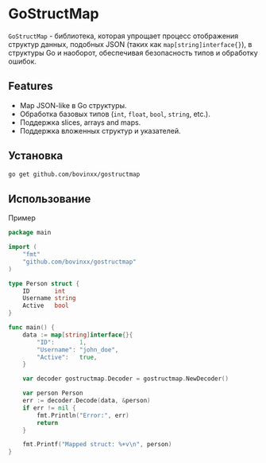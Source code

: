 # GoStructMap

`GoStructMap` - библиотека, которая упрощает процесс отображения структур данных, подобных JSON (таких как `map[string]interface{}`), в структуры Go и наоборот, обеспечивая безопасность типов и обработку ошибок.

## Features
- Map JSON-like в Go структуры.
- Обработка базовых типов (`int`, `float`, `bool`, `string`, etc.).
- Поддержка slices, arrays and maps.
- Поддержка вложенных структур и указателей.

## Установка

```bash
go get github.com/bovinxx/gostructmap
```

## Использование
Пример

```go
package main

import (
	"fmt"
	"github.com/bovinxx/gostructmap"
)

type Person struct {
	ID       int
	Username string
	Active   bool
}

func main() {
	data := map[string]interface{}{
		"ID":       1,
		"Username": "john_doe",
		"Active":   true,
	}

	var decoder gostructmap.Decoder = gostructmap.NewDecoder()

	var person Person
	err := decoder.Decode(data, &person)
	if err != nil {
		fmt.Println("Error:", err)
		return
	}

	fmt.Printf("Mapped struct: %+v\n", person)
}
```
